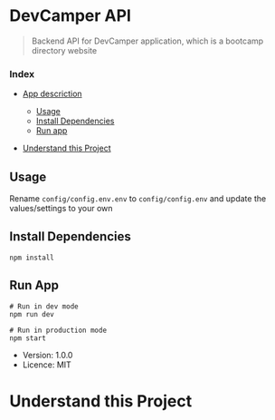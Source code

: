 # DevCamper API

> Backend API for DevCamper application, which is a bootcamp directory website

### Index

- [App descriction](#devcamper-api)
  - [Usage](#usage)
  - [Install Dependencies](#install-dependencies)
  - [Run app](#run-app)

- [Understand this Project](#understand-this-project)

## Usage

Rename `config/config.env.env` to `config/config.env` and update the values/settings to your own

## Install Dependencies

```
npm install
```

## Run App

```
# Run in dev mode
npm run dev

# Run in production mode
npm start
```

- Version: 1.0.0
- Licence: MIT

# Understand this Project
